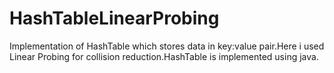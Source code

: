 # HashTableLinearProbing
Implementation of HashTable which stores data in key:value pair.Here i used Linear Probing for collision reduction.HashTable is implemented using java.
